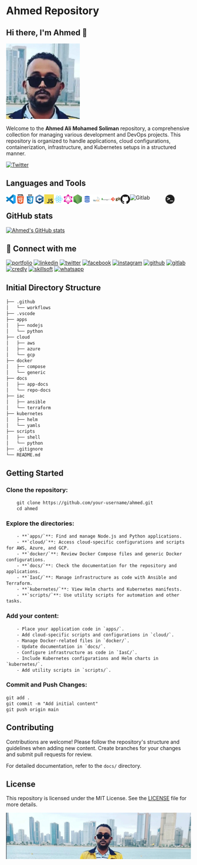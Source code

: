 # Ahmed Repository

## Hi there, I'm Ahmed 👋

![Project Icon](images/image.png)

Welcome to the **Ahmed Ali Mohamed Soliman** repository, a comprehensive collection for managing various development and DevOps projects. This repository is organized to handle applications, cloud configurations, containerization, infrastructure, and Kubernetes setups in a structured manner.

[![Twitter](https://img.shields.io/twitter/follow/ahmedamsoliman?color=1DA1F2&logo=twitter&style=for-the-badge)](https://twitter.com/ahmedamsoliman)

<!-- markdownlint-disable MD033 -->

## Languages and Tools

<img align="left" alt="Visual Studio Code" width="26px" src="https://raw.githubusercontent.com/github/explore/80688e429a7d4ef2fca1e82350fe8e3517d3494d/topics/visual-studio-code/visual-studio-code.png" />
<img align="left" alt="HTML5" width="26px" src="https://raw.githubusercontent.com/github/explore/80688e429a7d4ef2fca1e82350fe8e3517d3494d/topics/html/html.png" />
<img align="left" alt="CSS3" width="26px" src="https://raw.githubusercontent.com/github/explore/80688e429a7d4ef2fca1e82350fe8e3517d3494d/topics/css/css.png" />
<img align="left" alt="C++" width="26px" src="https://raw.githubusercontent.com/github/explore/80688e429a7d4ef2fca1e82350fe8e3517d3494d/topics/cpp/cpp.png" />
<img align="left" alt="JavaScript" width="26px" src="https://raw.githubusercontent.com/github/explore/80688e429a7d4ef2fca1e82350fe8e3517d3494d/topics/javascript/javascript.png" />
<img align="left" alt="React" width="26px" src="https://raw.githubusercontent.com/github/explore/80688e429a7d4ef2fca1e82350fe8e3517d3494d/topics/react/react.png" />
<img align="left" alt="GraphQL" width="26px" src="https://raw.githubusercontent.com/github/explore/80688e429a7d4ef2fca1e82350fe8e3517d3494d/topics/graphql/graphql.png" />
<img align="left" alt="Node.js" width="26px" src="https://raw.githubusercontent.com/github/explore/80688e429a7d4ef2fca1e82350fe8e3517d3494d/topics/nodejs/nodejs.png" />
<img align="left" alt="SQL" width="26px" src="https://raw.githubusercontent.com/github/explore/80688e429a7d4ef2fca1e82350fe8e3517d3494d/topics/sql/sql.png" />
<img align="left" alt="MySQL" width="26px" src="https://raw.githubusercontent.com/github/explore/80688e429a7d4ef2fca1e82350fe8e3517d3494d/topics/mysql/mysql.png" />
<img align="left" alt="MongoDB" width="26px" src="https://raw.githubusercontent.com/github/explore/80688e429a7d4ef2fca1e82350fe8e3517d3494d/topics/mongodb/mongodb.png"/>
<img align="left" alt="Git" width="26px" src="https://raw.githubusercontent.com/github/explore/80688e429a7d4ef2fca1e82350fe8e3517d3494d/topics/git/git.png" />
<img align="left" alt="GitHub" width="26px" src="https://raw.githubusercontent.com/github/explore/78df643247d429f6cc873026c0622819ad797942/topics/github/github.png" />
<img align="left" alt="Gitlab" width="96px" src="https://img.shields.io/badge/gitlab-1DA1F2?style=for-the-badge&logo=gitlab&logoColor=white" />
<img align="left" alt="Terminal" width="26px" src="https://raw.githubusercontent.com/github/explore/80688e429a7d4ef2fca1e82350fe8e3517d3494d/topics/terminal/terminal.png" />

<!-- {% include_relative icons.md %} -->

<br>

## GitHub stats

[![Ahmed's GitHub stats](https://github-readme-stats.vercel.app/api?username=ahmedamsoliman-1&show_icons=true&hide_border=true)](https://github.com/anuraghazra/github-readme-stats)

## 🔗 Connect with me

[![portfolio](https://img.shields.io/badge/my_portfolio-000?style=for-the-badge&logo=ko-fi&logoColor=white)](https://ahmedamsoliman.herokuapp.com/)
[![linkedin](https://img.shields.io/badge/linkedin-0A66C2?style=for-the-badge&logo=linkedin&logoColor=white)](https://www.linkedin.com/in/ahmedalimsoliman/)
[![twitter](https://img.shields.io/badge/twitter-1DA1F2?style=for-the-badge&logo=twitter&logoColor=white)](https://twitter.com/ahmedamsoliman)
[![facebook](https://img.shields.io/badge/facebook-1DA1F2?style=for-the-badge&logo=facebook&logoColor=white)](https://www.facebook.com/ahmedalimsoliman)
[![instagram](https://img.shields.io/badge/instagram-1DA1F2?style=for-the-badge&logo=instagram&logoColor=white)](https://www.instagram.com/ahmed_ali_m_soliman)
[![github](https://img.shields.io/badge/github-1DA1F2?style=for-the-badge&logo=github&logoColor=white)](https://github.com/ahmedamsoliman-1)
[![gitlab](https://img.shields.io/badge/gitlab-1DA1F2?style=for-the-badge&logo=gitlab&logoColor=white)](https://gitlab.com/ahmedamsoliman-1)
[![credly](https://img.shields.io/badge/credly-1DA1F2?style=for-the-badge&logo=credly&logoColor=white)](https://www.credly.com/users/ahmed-ali-mohamed-soliman/badges)
[![skillsoft](https://img.shields.io/badge/skillsoft-1DA1F2?style=for-the-badge&logo=skillsoft&logoColor=white)](https://skillsoft.digitalbadges.skillsoft.com/profile/ahmedsoliman614032/wallet)
[![whatsapp](https://img.shields.io/badge/whatsapp-1DA1F2?style=for-the-badge&logo=whatsapp&logoColor=white)](https://wa.link/2219fj)

## Initial Directory Structure

```{}
├── .github
│   └── workflows
├── .vscode
├── apps
│   ├── nodejs
│   └── python
├── cloud
│   ├── aws
│   ├── azure
│   └── gcp
├── docker
│   ├── compose
│   └── generic
├── docs
│   ├── app-docs
│   └── repo-docs
├── iac
│   ├── ansible
│   └── terraform
├── kubernetes
│   ├── helm
│   └── yamls
├── scripts
│   ├── shell
│   └── python
├── .gitignore
└── README.md
```

## Getting Started

### **Clone the repository:**

```{bash}
    git clone https://github.com/your-username/ahmed.git
    cd ahmed
```

### **Explore the directories:**

```{plaintext}
    - **`apps/`**: Find and manage Node.js and Python applications.
    - **`cloud/`**: Access cloud-specific configurations and scripts for AWS, Azure, and GCP.
    - **`docker/`**: Review Docker Compose files and generic Docker configurations.
    - **`docs/`**: Check the documentation for the repository and applications.
    - **`IasC/`**: Manage infrastructure as code with Ansible and Terraform.
    - **`kubernetes/`**: View Helm charts and Kubernetes manifests.
    - **`scripts/`**: Use utility scripts for automation and other tasks.
```

### **Add your content:**

```{plaintext}
    - Place your application code in `apps/`.
    - Add cloud-specific scripts and configurations in `cloud/`.
    - Manage Docker-related files in `docker/`.
    - Update documentation in `docs/`.
    - Configure infrastructure as code in `IasC/`.
    - Include Kubernetes configurations and Helm charts in `kubernetes/`.
    - Add utility scripts in `scripts/`.
```

### **Commit and Push Changes:**

```{bash}
git add .
git commit -m "Add initial content"
git push origin main
```

## Contributing

Contributions are welcome! Please follow the repository's structure and guidelines when adding new content. Create branches for your changes and submit pull requests for review.

For detailed documentation, refer to the `docs/` directory.

## License

This repository is licensed under the MIT License. See the [LICENSE](LICENSE) file for more details.

![Iam](images/window.jpeg)
